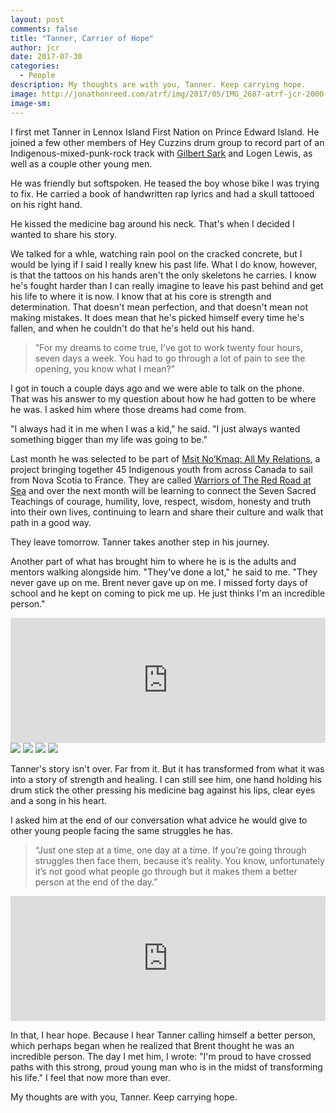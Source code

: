 ```yaml
---
layout: post
comments: false
title: "Tanner, Carrier of Hope"
author: jcr
date: 2017-07-30
categories:
  - People
description: My thoughts are with you, Tanner. Keep carrying hope.
image: http://jonathonreed.com/atrf/img/2017/05/IMG_2687-atrf-jcr-2000-web.jpg
image-sm:
---
```


I first met Tanner in Lennox Island First Nation on Prince Edward Island. He joined a few other members of Hey Cuzzins drum group to record part of an Indigenous-mixed-punk-rock track with <a href="http://jonathonreed.com/atrf/2017/06/06/gilbert-sark-drum-keeper/" target="blank">Gilbert Sark</a> and Logen Lewis, as well as a couple other young men.

He was friendly but softspoken. He teased the boy whose bike I was trying to fix. He carried a book of handwritten rap lyrics and had a skull tattooed on his right hand.

He kissed the medicine bag around his neck. That's when I decided I wanted to share his story.

We talked for a whle, watching rain pool on the cracked concrete, but I would be lying if I said I really knew his past life. What I do know, however, is that the tattoos on his hands aren't the only skeletons he carries. I know he's fought harder than I can really imagine to leave his past behind and get his life to where it is now. I know that at his core is strength and determination. That doesn't mean perfection, and that doesn't mean not making mistakes. It does mean that he's picked himself every time he's fallen, and when he couldn't do that he's held out his hand.

<blockquote>&ldquo;For my dreams to come true, I&rsquo;ve got to work twenty four hours, seven days a week. You had to go through a lot of pain to see the opening, you know what I mean?&rdquo;</blockquote>

I got in touch a couple days ago and we were able to talk on the phone. That was his answer to my question about how he had gotten to be where he was. I asked him where those dreams had come from.

"I always had it in me when I was a kid," he said. "I just always wanted something bigger than my life was going to be."

Last month he was selected to be part of <a href="https://3things.ca/msit-nokmaq-all-my-relations/" target="blank">Msit No’Kmaq: All My Relations</a>, a project bringing together 45 Indigenous youth from across Canada to sail from Nova Scotia to France. They are called <a href="https://3things.ca/wp-content/uploads/2017/06/Warriors-of-the-Red-Road-at-Sea-.pdf" target="blank">Warriors of The Red Road at Sea</a> and over the next month will be learning to connect the Seven Sacred Teachings of courage, humility, love, respect, wisdom, honesty and truth into their own lives, continuing to learn and share their culture and walk that path in a good way.

They leave tomorrow. Tanner takes another step in his journey.

Another part of what has brought him to where he is is the adults and mentors walking alongside him. "They've done a lot," he said to me. "They never gave up on me. Brent never gave up on me. I missed forty days of school and he kept on coming to pick me up. He just thinks I'm an incredible person."

<iframe width="100%" height="200" scrolling="no" frameborder="no" src="https://w.soundcloud.com/player/?url=https%3A//api.soundcloud.com/tracks/335387490&amp;auto_play=false&amp;hide_related=false&amp;show_comments=true&amp;show_user=true&amp;show_reposts=false&amp;visual=true"></iframe>

<img src="http://jonathonreed.com/atrf/img/2017/05/IMG_2682-atrf-jcr-2000-web.jpg">

<img src="http://jonathonreed.com/atrf/img/2017/05/IMG_2676-atrf-jcr-2000-web.jpg">

<img src="http://jonathonreed.com/atrf/img/2017/05/IMG_2678-atrf-jcr-2000-web.jpg">

<img src="http://jonathonreed.com/atrf/img/2017/05/IMG_2679-atrf-jcr-2000-web.jpg">

Tanner's story isn't over. Far from it. But it has transformed from what it was into a story of strength and healing. I can still see him, one hand holding his drum stick the other pressing his medicine bag against his lips, clear eyes and a song in his heart.

I asked him at the end of our conversation what advice he would give to other young people facing the same struggles he has.

<blockquote>&ldquo;Just one step at a time, one day at a time. If you&rsquo;re going through struggles then face them, because it&rsquo;s reality. You know, unfortunately it&rsquo;s not good what people go through but it makes them a better person at the end of the day.&rdquo;</blockquote>

<iframe width="100%" height="200" scrolling="no" frameborder="no" src="https://w.soundcloud.com/player/?url=https%3A//api.soundcloud.com/tracks/335387499&amp;auto_play=false&amp;hide_related=false&amp;show_comments=true&amp;show_user=true&amp;show_reposts=false&amp;visual=true"></iframe>

In that, I hear hope. Because I hear Tanner calling himself a better person, which perhaps began when he realized that Brent thought he was an incredible person. The day I met him, I wrote: "I'm proud to have crossed paths with this strong, proud young man who is in the midst of transforming his life." I feel that now more than ever.

My thoughts are with you, Tanner. Keep carrying hope.